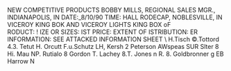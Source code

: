 NEW COMPETITIVE PRODUCTS
BOBBY MILLS, REGIONAL SALES MGR., INDIANAPOLIS, IN
DATE:_8/10/90
TIME:
HALL RODECAP, NOBLESVILLE, IN
VICEROY KING BOK AND VICEROY LIGHTS KING BOX
oF \
RODUCT: !
IZE OR SIZES:
IST PRICE:
EXTENT OF
ISTRIBUTION:
ER
INFORMATION: SEE ATTACKED INFORMATION SHEET
\ H.Tisch ©.Tottord 4.3. Tetut
H. Orcutt F.u.Schutz LH, Kersh 2
Peterson AWspeas SUR Slter 8
Hi. Mau NP. Rutialo 8
Gordon T. Lachey 8.T. Jones n
R. 8. Goldbronner g
EB Harrow N